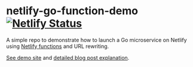 # netlify-go-function-demo [![Netlify Status](https://api.netlify.com/api/v1/badges/a7cd6625-f2c7-4701-b249-c70743234a32/deploy-status)](https://app.netlify.com/sites/go-function-demo/deploys)

A simple repo to demonstrate how to launch a Go microservice on Netlify using [Netlify functions](https://functions.netlify.com) and URL rewriting.

[See demo site](https://go-function-demo.netlify.com) and [detailed blog post explanation](https://blog.carlana.net/post/2020/2020-03-01-how-to-host-golang-on-netlify-for-free/).
